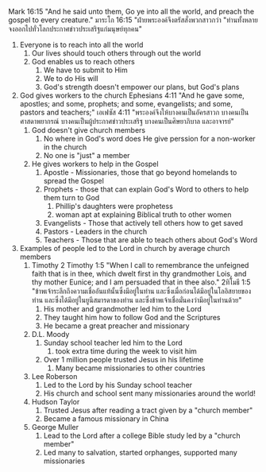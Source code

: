 Mark 16:15 "And he said unto them, Go ye into all the world, and preach the gospel to every creature."
มาระโก 16:15 "ฝ่ายพระองค์จึงตรัสสั่งพวกสาวกว่า "ท่านทั้งหลายจงออกไปทั่วโลกประกาศข่าวประเสริฐแก่มนุษย์ทุกคน"

1. Everyone is to reach into all the world
   1. Our lives should touch others through out the world
   2. God enables us to reach others
      1. We have to submit to Him
      2. We to do His will
      3. God's strength doesn't empower our plans, but God's plans
2. God gives workers to the church
   Ephesians 4:11 "And he gave some, apostles; and some, prophets; and some, evangelists; and some, pastors and teachers;"
   เอเฟซัส 4:11 "พระองค์จึงให้บางคนเป็นอัครสาวก บางคนเป็นศาสดาพยากรณ์ บางคนเป็นผู้ประกาศข่าวประเสริฐ บางคนเป็นศิษยาภิบาล และอาจารย์"
   1. God doesn't give church members
      1. No where in God's word does He give perssion for a non-worker in the church
      2. No one is "just" a member
   2. He gives workers to help in the Gospel
      1. Apostle - Missionaries, those that go beyond homelands to spread the Gospel
      2. Prophets - those that can explain God's Word to others to help them turn to God
         1. Phillip's daughters were prophetess
         2. woman apt at explaining Biblical truth to other women
      3. Evangelists - Those that actively tell others how to get saved
      4. Pastors - Leaders in the church
      5. Teachers - Those that are able to teach others about God's Word
2. Examples of people led to the Lord in church by average church members
   1. Timothy
      2 Timothy 1:5 "When I call to remembrance the unfeigned faith that is in thee, which dwelt first in thy grandmother Lois, and thy mother Eunice; and I am persuaded that in thee also."
      2ทิโมธี 1:5 "ข้าพเจ้าระลึกถึงความเชื่ออันแท้นั้นซึ่งมีอยู่ในท่าน และซึ่งเมื่อก่อนได้มีอยู่ในโลอิสยายของท่าน และซึ่งได้มีอยู่ในยูนีสมารดาของท่าน และซึ่งข้าพเจ้าเชื่อมั่นคงว่ามีอยู่ในท่านด้วย"
      1. His mother and grandmother led him to the Lord
      2. They taught him how to follow God and the Scriptures
      3. He became a great preacher and missionary
   2. D.L. Moody
      1. Sunday school teacher led him to the Lord
         1. took extra time during the week to visit him
      2. Over 1 million people trusted Jesus in his lifetime
         1. Many became missionaries to other countries
   3. Lee Roberson
      1. Led to the Lord by his Sunday school teacher
      2. His church and school sent many missionaries around the world!
   4. Hudson Taylor
      1. Trusted Jesus after reading a tract given by a "church member"
      2. Became a famous missionary in China
   5. George Muller
      1. Lead to the Lord after a college Bible study led by a "church member"
      2. Led many to salvation, started orphanges, supported many missionaries